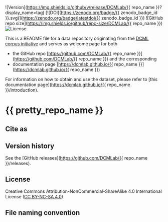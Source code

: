 ![Version](https://img.shields.io/github/v/release/DCMLab/{{ repo_name }}?display_name=tag)
[![DOI](https://zenodo.org/badge/{{ zenodo_badge_id }}.svg)](https://zenodo.org/badge/latestdoi/{{ zenodo_badge_id }})
![GitHub repo size](https://img.shields.io/github/repo-size/DCMLab/{{ repo_name }})
![License](https://img.shields.io/badge/license-CC%20BY--NC--SA%204.0-9cf)


This is a README file for a data repository originating from the [DCML corpus initiative](https://github.com/DCMLab/dcml_corpora)
and serves as welcome page for both 

* the GitHub repo [https://github.com/DCMLab/{{ repo_name }}](https://github.com/DCMLab/{{ repo_name }}) and the corresponding
* documentation page [https://dcmlab.github.io/{{ repo_name }}](https://dcmlab.github.io/{{ repo_name }})

For information on how to obtain and use the dataset, please refer to [this documentation page](https://dcmlab.github.io/{{ repo_name }}/introduction).

# {{ pretty_repo_name }}


## Cite as

## Version history

See the [GitHub releases](https://github.com/DCMLab/{{ repo_name }}/releases).

## License

Creative Commons Attribution-NonCommercial-ShareAlike 4.0 International License ([CC BY-NC-SA 4.0](https://creativecommons.org/licenses/by-nc-sa/4.0/)).

## File naming convention